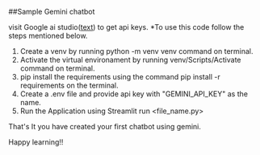 ##Sample Gemini chatbot

visit Google ai studio([text](https://aistudio.google.com/prompts/new_chat)) to get api keys.
*To use this code follow the steps mentioned below.
 1. Create a venv by running python -m venv venv command on terminal.
 2. Activate the virtual environament by running venv/Scripts/Activate command on terminal.
 3. pip install the requirements using the command pip install -r requirements on the terminal.
 4. Create a .env file and provide api key with "GEMINI_API_KEY" as the name.
 5. Run the Application using Streamlit run <file_name.py>

That's It you have created your first chatbot using gemini.

Happy learning!!
